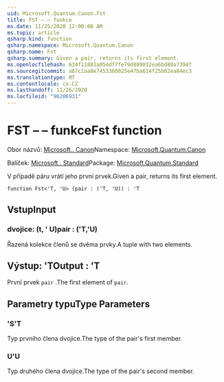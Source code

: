 ```yaml
---
uid: Microsoft.Quantum.Canon.Fst
title: FST – – funkce
ms.date: 11/25/2020 12:00:00 AM
ms.topic: article
qsharp.kind: function
qsharp.namespace: Microsoft.Quantum.Canon
qsharp.name: Fst
qsharp.summary: Given a pair, returns its first element.
ms.openlocfilehash: 634f11881a054df7fe79d889832ea6bd80a7394f
ms.sourcegitcommit: a87c1aa8e7453360025e47ba614f25b02ea84ec3
ms.translationtype: MT
ms.contentlocale: cs-CZ
ms.lasthandoff: 11/26/2020
ms.locfileid: "96206931"
---
```

# <a name="fst-function"></a><span data-ttu-id="58537-102">FST – – funkce</span><span class="sxs-lookup"><span data-stu-id="58537-102">Fst function</span></span>

<span data-ttu-id="58537-103">Obor názvů: [Microsoft.. Canon](xref:Microsoft.Quantum.Canon)</span><span class="sxs-lookup"><span data-stu-id="58537-103">Namespace: [Microsoft.Quantum.Canon](xref:Microsoft.Quantum.Canon)</span></span>

<span data-ttu-id="58537-104">Balíček: [Microsoft.. Standard](https://nuget.org/packages/Microsoft.Quantum.Standard)</span><span class="sxs-lookup"><span data-stu-id="58537-104">Package: [Microsoft.Quantum.Standard](https://nuget.org/packages/Microsoft.Quantum.Standard)</span></span>


<span data-ttu-id="58537-105">V případě páru vrátí jeho první prvek.</span><span class="sxs-lookup"><span data-stu-id="58537-105">Given a pair, returns its first element.</span></span>

```qsharp
function Fst<'T, 'U> (pair : ('T, 'U)) : 'T
```


## <a name="input"></a><span data-ttu-id="58537-106">Vstup</span><span class="sxs-lookup"><span data-stu-id="58537-106">Input</span></span>

### <a name="pair--tu"></a><span data-ttu-id="58537-107">dvojice: (t, ' U)</span><span class="sxs-lookup"><span data-stu-id="58537-107">pair : ('T,'U)</span></span>

<span data-ttu-id="58537-108">Řazená kolekce členů se dvěma prvky.</span><span class="sxs-lookup"><span data-stu-id="58537-108">A tuple with two elements.</span></span>



## <a name="output--t"></a><span data-ttu-id="58537-109">Výstup: 'T</span><span class="sxs-lookup"><span data-stu-id="58537-109">Output : 'T</span></span>

<span data-ttu-id="58537-110">První prvek `pair` .</span><span class="sxs-lookup"><span data-stu-id="58537-110">The first element of `pair`.</span></span>

## <a name="type-parameters"></a><span data-ttu-id="58537-111">Parametry typu</span><span class="sxs-lookup"><span data-stu-id="58537-111">Type Parameters</span></span>

### <a name="t"></a><span data-ttu-id="58537-112">'S</span><span class="sxs-lookup"><span data-stu-id="58537-112">'T</span></span>

<span data-ttu-id="58537-113">Typ prvního člena dvojice.</span><span class="sxs-lookup"><span data-stu-id="58537-113">The type of the pair's first member.</span></span>
### <a name="u"></a><span data-ttu-id="58537-114">U</span><span class="sxs-lookup"><span data-stu-id="58537-114">'U</span></span>

<span data-ttu-id="58537-115">Typ druhého člena dvojice.</span><span class="sxs-lookup"><span data-stu-id="58537-115">The type of the pair's second member.</span></span>